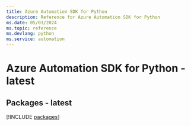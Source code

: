 ```yaml
---
title: Azure Automation SDK for Python
description: Reference for Azure Automation SDK for Python
ms.date: 05/03/2024
ms.topic: reference
ms.devlang: python
ms.service: automation
---
```

# Azure Automation SDK for Python - latest
## Packages - latest
[!INCLUDE [packages](automation-index.md)]